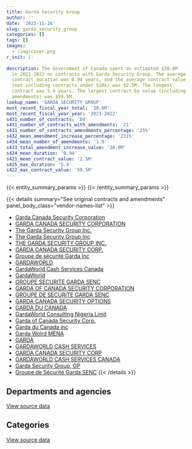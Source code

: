```yaml
---
title: Garda Security Group
author: ''
date: '2022-11-16'
slug: garda_security_group
categories: []
tags: []
images:
  - /img/cover.png
r_init: |-
  
description: The Government of Canada spent an estimated $30.6M
  in 2021-2022 on contracts with Garda Security Group. The average
  contract duration was 0.94 years, and the average contract value
  (not including contracts under $10k) was $2.5M. The longest
  contract was 5.4 years. The largest contract by value (including
  amendments) was $59.5M.
lookup_name: 'GARDA SECURITY GROUP'
most_recent_fiscal_year_total: '30.6M'
most_recent_fiscal_year_year: '2021-2022'
s431_number_of_contracts: '84'
s431_number_of_contracts_with_amendments: '21'
s431_number_of_contracts_amendments_percentage: '25%'
s432_mean_amendment_increase_percentage: '231%'
s434_mean_number_of_amendments: '1.9'
s433_total_amendment_increase_value: '36.0M'
s424_mean_duration: '0.94'
s421_mean_contract_value: '2.5M'
s425_max_duration: '5.4'
s422_max_contract_value: '59.5M'
---
```


<script src="/rmarkdown-libs/htmlwidgets/htmlwidgets.js"></script>
<link href="/rmarkdown-libs/datatables-css/datatables-crosstalk.css" rel="stylesheet" />
<script src="/rmarkdown-libs/datatables-binding/datatables.js"></script>
<script src="/rmarkdown-libs/jquery/jquery-3.6.0.min.js"></script>
<link href="/rmarkdown-libs/dt-core-bootstrap/css/dataTables.bootstrap.min.css" rel="stylesheet" />
<link href="/rmarkdown-libs/dt-core-bootstrap/css/dataTables.bootstrap.extra.css" rel="stylesheet" />
<script src="/rmarkdown-libs/dt-core-bootstrap/js/jquery.dataTables.min.js"></script>
<script src="/rmarkdown-libs/dt-core-bootstrap/js/dataTables.bootstrap.min.js"></script>
<link href="/rmarkdown-libs/crosstalk/css/crosstalk.min.css" rel="stylesheet" />
<script src="/rmarkdown-libs/crosstalk/js/crosstalk.min.js"></script>
<script src="/rmarkdown-libs/htmlwidgets/htmlwidgets.js"></script>
<link href="/rmarkdown-libs/datatables-css/datatables-crosstalk.css" rel="stylesheet" />
<script src="/rmarkdown-libs/datatables-binding/datatables.js"></script>
<script src="/rmarkdown-libs/jquery/jquery-3.6.0.min.js"></script>
<link href="/rmarkdown-libs/dt-core-bootstrap/css/dataTables.bootstrap.min.css" rel="stylesheet" />
<link href="/rmarkdown-libs/dt-core-bootstrap/css/dataTables.bootstrap.extra.css" rel="stylesheet" />
<script src="/rmarkdown-libs/dt-core-bootstrap/js/jquery.dataTables.min.js"></script>
<script src="/rmarkdown-libs/dt-core-bootstrap/js/dataTables.bootstrap.min.js"></script>
<link href="/rmarkdown-libs/crosstalk/css/crosstalk.min.css" rel="stylesheet" />
<script src="/rmarkdown-libs/crosstalk/js/crosstalk.min.js"></script>

{{< entity_summary_params >}}
{{< /entity_summary_params >}}

{{< details summary="See original contracts and amendments" panel_body_class="vendor-names-list" >}}
- [Garda Canada Security Corporation](https://search.open.canada.ca/en/ct/?sort=contract_value_f%20desc&page=1&search_text=%22Garda%20Canada%20Security%20Corporation%22)
- [GARDA CANADA SECURITY CORPORATION](https://search.open.canada.ca/en/ct/?sort=contract_value_f%20desc&page=1&search_text=%22GARDA%20CANADA%20SECURITY%20CORPORATION%22)
- [The Garda Security Group Inc.](https://search.open.canada.ca/en/ct/?sort=contract_value_f%20desc&page=1&search_text=%22The%20Garda%20Security%20Group%20Inc.%22)
- [The Garda Security Group Inc](https://search.open.canada.ca/en/ct/?sort=contract_value_f%20desc&page=1&search_text=%22The%20Garda%20Security%20Group%20Inc%22)
- [THE GARDA SECURITY GROUP INC.](https://search.open.canada.ca/en/ct/?sort=contract_value_f%20desc&page=1&search_text=%22THE%20GARDA%20SECURITY%20GROUP%20INC.%22)
- [GARDA CANADA SECURITY CORP.](https://search.open.canada.ca/en/ct/?sort=contract_value_f%20desc&page=1&search_text=%22GARDA%20CANADA%20SECURITY%20CORP.%22)
- [Groupe de sécurité Garda Inc](https://search.open.canada.ca/en/ct/?sort=contract_value_f%20desc&page=1&search_text=%22Groupe%20de%20s%c3%a9curit%c3%a9%20Garda%20Inc%22)
- [GARDAWORLD](https://search.open.canada.ca/en/ct/?sort=contract_value_f%20desc&page=1&search_text=%22GARDAWORLD%22)
- [GardaWorld Cash Services Canada](https://search.open.canada.ca/en/ct/?sort=contract_value_f%20desc&page=1&search_text=%22GardaWorld%20Cash%20Services%20Canada%22)
- [GardaWorld](https://search.open.canada.ca/en/ct/?sort=contract_value_f%20desc&page=1&search_text=%22GardaWorld%22)
- [GROUPE SECURITE GARDA SENC](https://search.open.canada.ca/en/ct/?sort=contract_value_f%20desc&page=1&search_text=%22GROUPE%20SECURITE%20GARDA%20SENC%22)
- [GARDA OF CANADA SECURITY CORPORATION](https://search.open.canada.ca/en/ct/?sort=contract_value_f%20desc&page=1&search_text=%22GARDA%20OF%20CANADA%20SECURITY%20CORPORATION%22)
- [GROUPE DE SECURITE GARDA SENC](https://search.open.canada.ca/en/ct/?sort=contract_value_f%20desc&page=1&search_text=%22GROUPE%20DE%20SECURITE%20GARDA%20SENC%22)
- [GARDA CANADA SECURITY OPTIONS](https://search.open.canada.ca/en/ct/?sort=contract_value_f%20desc&page=1&search_text=%22GARDA%20CANADA%20SECURITY%20OPTIONS%22)
- [GARDA DU CANADA](https://search.open.canada.ca/en/ct/?sort=contract_value_f%20desc&page=1&search_text=%22GARDA%20DU%20CANADA%22)
- [GardaWorld Consulting Nigeria Limit](https://search.open.canada.ca/en/ct/?sort=contract_value_f%20desc&page=1&search_text=%22GardaWorld%20Consulting%20Nigeria%20Limit%22)
- [Garda of Canada Security Corp.](https://search.open.canada.ca/en/ct/?sort=contract_value_f%20desc&page=1&search_text=%22Garda%20of%20Canada%20Security%20Corp.%22)
- [Garda du Canada inc](https://search.open.canada.ca/en/ct/?sort=contract_value_f%20desc&page=1&search_text=%22Garda%20du%20Canada%20inc%22)
- [Garda Wolrd MENA](https://search.open.canada.ca/en/ct/?sort=contract_value_f%20desc&page=1&search_text=%22Garda%20Wolrd%20MENA%22)
- [GARDA](https://search.open.canada.ca/en/ct/?sort=contract_value_f%20desc&page=1&search_text=%22GARDA%22)
- [GARDAWORLD CASH SERVICES](https://search.open.canada.ca/en/ct/?sort=contract_value_f%20desc&page=1&search_text=%22GARDAWORLD%20CASH%20SERVICES%22)
- [GARDA CANADA SECURITY CORP](https://search.open.canada.ca/en/ct/?sort=contract_value_f%20desc&page=1&search_text=%22GARDA%20CANADA%20SECURITY%20CORP%22)
- [GARDAWORLD CASH SERVICES CANADA](https://search.open.canada.ca/en/ct/?sort=contract_value_f%20desc&page=1&search_text=%22GARDAWORLD%20CASH%20SERVICES%20CANADA%22)
- [Garda Security Group, GP](https://search.open.canada.ca/en/ct/?sort=contract_value_f%20desc&page=1&search_text=%22Garda%20Security%20Group%2c%20GP%22)
- [Groupe de Sécurité Garda SENC](https://search.open.canada.ca/en/ct/?sort=contract_value_f%20desc&page=1&search_text=%22Groupe%20de%20S%c3%a9curit%c3%a9%20Garda%20SENC%22)
{{< /details >}}

## Departments and agencies

<div id="htmlwidget-1" style="width:100%;height:auto;" class="datatables html-widget"></div>
<script type="application/json" data-for="htmlwidget-1">{"x":{"style":"bootstrap","filter":"none","vertical":false,"data":[["<a href=\"/departments/cbsa-asfc/\">Canada Border Services Agency<\/a>","<a href=\"/departments/cgc-ccg/\">Canadian Grain Commission<\/a>","<a href=\"/departments/cic/\">Immigration, Refugees and Citizenship Canada<\/a>","<a href=\"/departments/cics-scic/\">Canadian Intergovernmental Conference Secretariat<\/a>","<a href=\"/departments/csa-asc/\">Canadian Space Agency<\/a>","<a href=\"/departments/csc-scc/\">Correctional Service of Canada<\/a>","<a href=\"/departments/dfatd-maecd/\">Global Affairs Canada<\/a>","<a href=\"/departments/esdc-edsc/\">Employment and Social Development Canada<\/a>","<a href=\"/departments/pc/\">Parks Canada<\/a>","<a href=\"/departments/pco-bcp/\">Privy Council Office<\/a>","<a href=\"/departments/phac-aspc/\">Public Health Agency of Canada<\/a>","<a href=\"/departments/rcmp-grc/\">Royal Canadian Mounted Police<\/a>","<a href=\"/departments/tc/\">Transport Canada<\/a>"],[9922705.51,9083.34,null,null,null,null,2029278.42,null,223466.97,null,null,null,null],[12449404.49,1518.04,null,14487.96,null,22144.3,879443.26,null,224079.2,null,608753.76,null,null],[11921202.76,null,null,null,24834.6,121185.31,null,401531.58,135771.86,null,4124677.44,null,24719.63],[10791468.99,null,678924.56,null,null,150459.34,10040.88,1672603.06,118175.14,18204.93,17172891.49,14352.34,null]],"container":"<table class=\"table table-striped table-hover row-border order-column display\">\n  <thead>\n    <tr>\n      <th>Department<\/th>\n      <th>2018-2019<\/th>\n      <th>2019-2020<\/th>\n      <th>2020-2021<\/th>\n      <th>2021-2022<\/th>\n    <\/tr>\n  <\/thead>\n<\/table>","options":{"order":[[4,"desc"]],"pageLength":10,"autoWidth":true,"columnDefs":[{"targets":1,"render":"function(data, type, row, meta) {\n    return type !== 'display' ? data : DTWidget.formatCurrency(data, \"$\", 2, 3, \",\", \".\", true, null);\n  }"},{"targets":2,"render":"function(data, type, row, meta) {\n    return type !== 'display' ? data : DTWidget.formatCurrency(data, \"$\", 2, 3, \",\", \".\", true, null);\n  }"},{"targets":3,"render":"function(data, type, row, meta) {\n    return type !== 'display' ? data : DTWidget.formatCurrency(data, \"$\", 2, 3, \",\", \".\", true, null);\n  }"},{"targets":4,"render":"function(data, type, row, meta) {\n    return type !== 'display' ? data : DTWidget.formatCurrency(data, \"$\", 2, 3, \",\", \".\", true, null);\n  }"},{"width":"16%","targets":[1,2,3,4]},{"className":"dt-right","targets":[1,2,3,4]}],"orderClasses":false}},"evals":["options.columnDefs.0.render","options.columnDefs.1.render","options.columnDefs.2.render","options.columnDefs.3.render"],"jsHooks":[]}</script>
<p class="text-right">
<a href="https://github.com/GoC-Spending/contracts-data/tree/main/data/out/vendors/garda_security_group/summary_by_fiscal_year_by_department.csv" class="source-data-link btn btn-link">View source data</a>
</p>

## Categories

<div id="htmlwidget-2" style="width:100%;height:auto;" class="datatables html-widget"></div>
<script type="application/json" data-for="htmlwidget-2">{"x":{"style":"bootstrap","filter":"none","vertical":false,"data":[["<a href=\"/categories/facilities_and_construction/\">Facilities and construction<\/a>","<a href=\"/categories/office_management/\">Office management<\/a>","<a href=\"/categories/professional_services/\">Professional services<\/a>","<a href=\"/categories/information_technology/\">Information technology<\/a>","<a href=\"/categories/transportation_and_logistics/\">Transportation and logistics<\/a>","<a href=\"/categories/security_and_protection/\">Security and protection<\/a>"],[121613.07,59229.45,118175.14,null,336367.43,11549149.14],[121946.26,null,140643.21,null,null,13937241.54],[null,null,264195.05,235125.92,null,16254602.2],[null,null,256804.4,355908.38,null,30014407.95]],"container":"<table class=\"table table-striped table-hover row-border order-column display\">\n  <thead>\n    <tr>\n      <th>Category<\/th>\n      <th>2018-2019<\/th>\n      <th>2019-2020<\/th>\n      <th>2020-2021<\/th>\n      <th>2021-2022<\/th>\n    <\/tr>\n  <\/thead>\n<\/table>","options":{"order":[[4,"desc"]],"dom":"t","pageLength":30,"autoWidth":true,"columnDefs":[{"targets":1,"render":"function(data, type, row, meta) {\n    return type !== 'display' ? data : DTWidget.formatCurrency(data, \"$\", 2, 3, \",\", \".\", true, null);\n  }"},{"targets":2,"render":"function(data, type, row, meta) {\n    return type !== 'display' ? data : DTWidget.formatCurrency(data, \"$\", 2, 3, \",\", \".\", true, null);\n  }"},{"targets":3,"render":"function(data, type, row, meta) {\n    return type !== 'display' ? data : DTWidget.formatCurrency(data, \"$\", 2, 3, \",\", \".\", true, null);\n  }"},{"targets":4,"render":"function(data, type, row, meta) {\n    return type !== 'display' ? data : DTWidget.formatCurrency(data, \"$\", 2, 3, \",\", \".\", true, null);\n  }"},{"width":"16%","targets":[1,2,3,4]},{"className":"dt-right","targets":[1,2,3,4]}],"orderClasses":false,"lengthMenu":[10,25,30,50,100]}},"evals":["options.columnDefs.0.render","options.columnDefs.1.render","options.columnDefs.2.render","options.columnDefs.3.render"],"jsHooks":[]}</script>
<p class="text-right">
<a href="https://github.com/GoC-Spending/contracts-data/tree/main/data/out/vendors/garda_security_group/summary_by_fiscal_year_by_category.csv" class="source-data-link btn btn-link">View source data</a>
</p>
